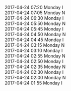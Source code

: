 2017-04-24 07:20 Monday  I  
2017-04-24 07:05 Monday  N  
2017-04-24 06:30 Monday  I  
2017-04-24 05:50 Monday  N  
2017-04-24 05:45 Monday  I  
2017-04-24 04:50 Monday  N  
2017-04-24 04:45 Monday  I  
2017-04-24 03:15 Monday  N  
2017-04-24 03:10 Monday  I  
2017-04-24 02:55 Monday  N  
2017-04-24 02:50 Monday  I  
2017-04-24 02:35 Monday  N  
2017-04-24 02:30 Monday  I  
2017-04-24 02:00 Monday  N  
2017-04-24 01:55 Monday  I  

